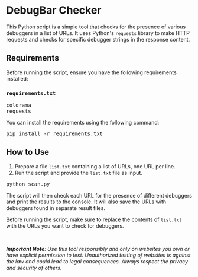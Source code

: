 <h1>DebugBar Checker</h1>

<p>This Python script is a simple tool that checks for the presence of various debuggers in a list of URLs. It uses Python's <code>requests</code> library to make HTTP requests and checks for specific debugger strings in the response content.</p>

<h2>Requirements</h2>

<p>Before running the script, ensure you have the following requirements installed:</p>

<h3><code>requirements.txt</code></h3>

<pre>
colorama
requests
</pre>

<p>You can install the requirements using the following command:</p>

<pre>
pip install -r requirements.txt
</pre>

<h2>How to Use</h2>

<ol>
  <li>Prepare a file <code>list.txt</code> containing a list of URLs, one URL per line.</li>
  <li>Run the script and provide the <code>list.txt</code> file as input.</li>
</ol>

<pre>
python scan.py
</pre>

<p>The script will then check each URL for the presence of different debuggers and print the results to the console. It will also save the URLs with debuggers found in separate result files.</p>
<p>Before running the script, make sure to replace the contents of <code>list.txt</code> with the URLs you want to check for debuggers.</p>
<br>
<p><em><strong>Important Note</strong>: Use this tool responsibly and only on websites you own or have explicit permission to test. Unauthorized testing of websites is against the law and could lead to legal consequences. Always respect the privacy and security of others.</p></em>
